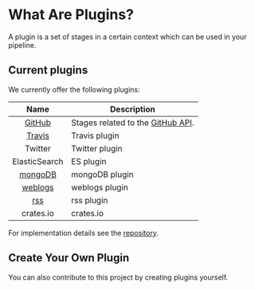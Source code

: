 # What Are Plugins?
A plugin is a set of stages in a certain context which can be used in your pipeline.

## Current plugins
We currently offer the following plugins:

|      Name     | Description    |
|:-------------:|----------------|
| [GitHub](github)        | Stages related to the [GitHub API](https://developer.github.com/v3/?).  |
| [Travis](travis)        | Travis plugin  |
| Twitter       | Twitter plugin |
| ElasticSearch | ES plugin      |
| [mongoDB](historic-data)       | mongoDB plugin |
| [weblogs](apache-access-logs)       | weblogs plugin |
| [rss](rss)          | rss plugin     |
| crates.io     | crates.io      |

For implementation details see the [repository](https://github.com/joskuijpers/bep_codefeedr/tree/develop/codefeedr-plugins). 


## Create Your Own Plugin
You can also contribute to this project by creating plugins yourself.